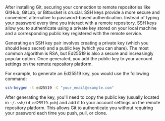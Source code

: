 After installing Git, securing your connection to remote repositories like GitHub, GitLab, or Bitbucket is crucial. SSH keys provide a more secure and convenient alternative to password-based authentication. Instead of typing your password every time you interact with a remote repository, SSH keys allow you to authenticate using a private key stored on your local machine and a corresponding public key registered with the remote service.

Generating an SSH key pair involves creating a private key (which you should keep secret) and a public key (which you can share). The most common algorithm is RSA, but Ed25519 is also a secure and increasingly popular option. Once generated, you add the public key to your account settings on the remote repository platform.

For example, to generate an Ed25519 key, you would use the following command:

```bash
ssh-keygen -t ed25519 -C "your_email@example.com"
```

After generating the key, you'll need to copy the public key (usually located in `~/.ssh/id_ed25519.pub`) and add it to your account settings on the remote repository platform. This allows Git to authenticate you without requiring your password each time you push, pull, or clone.